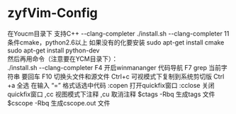 ﻿# zyfVim-Config
在Youcm目录下 支持C++ --clang-completer
./install.sh --clang-completer
11
条件cmake，python2.6以上
如果没有的化要安装
sudo apt-get install cmake 
sudo apt-get install python-dev  
然后再用命令（注意要在YCM目录下）：  
./install.sh --clang-completer 
F4    开启winmananger    代码导航
F7    grep 当前字符串   要回车
F10   切换头文件和源文件
Ctrl+c  可视模式下复制到系统剪切版
Ctrl +a  全选    在输入 “=”  格式话选中代码
:copen 打开quickfix窗口
:cclose 关闭quickfix窗口
,cc   视图模式下注释
,cu   取消注释
$ctags -Rbq  生成tags 文件
$cscope -Rbq   生成cscope.out 文件
